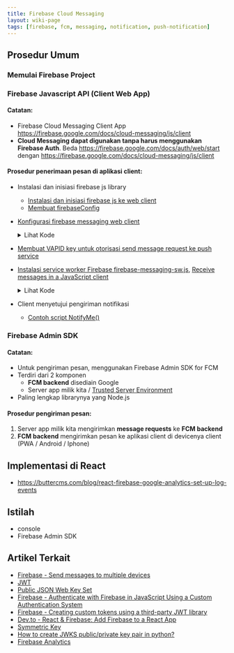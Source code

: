 ```yaml
---
title: Firebase Cloud Messaging
layout: wiki-page
tags: [firebase, fcm, messaging, notification, push-notification]
---
```


## Prosedur Umum
### Memulai Firebase Project

### Firebase Javascript API (Client Web App)
#### Catatan:
- Firebase Cloud Messaging Client App https://firebase.google.com/docs/cloud-messaging/js/client
- **Cloud Messaging dapat digunakan tanpa harus menggunakan Firebase Auth**. Beda https://firebase.google.com/docs/auth/web/start dengan https://firebase.google.com/docs/cloud-messaging/js/client

#### Prosedur penerimaan pesan di aplikasi client:
  - Instalasi dan inisiasi firebase js library
    - [Instalasi dan inisiasi firebase js ke web client](https://firebase.google.com/docs/web/setup#add-sdk-and-initialize)
    - [Membuat firebaseConfig](https://firebase.google.com/docs/web/learn-more#config-object)
  - [Konfigurasi firebase messaging web client](https://firebase.google.com/docs/cloud-messaging/js/client)
    <details>
      <summary>Lihat Kode</summary>

      ```javascript
      import { initializeApp } from "firebase/app";
      import { getMessaging } from "firebase/messaging";

      // TODO: Replace the following with your app's Firebase project configuration
      // See: https://firebase.google.com/docs/web/learn-more#config-object
      const firebaseConfig = {
        // ...
      };

      // Initialize Firebase
      const app = initializeApp(firebaseConfig);


      // Initialize Firebase Cloud Messaging and get a reference to the service
      const messaging = getMessaging(app);
      ```

    </details>
  - [Membuat VAPID key untuk otorisasi send message request ke push service](https://firebase.google.com/docs/cloud-messaging/js/client#configure_web_credentials_with)
  - [Instalasi service worker Firebase firebase-messaging-sw.js](https://firebase.google.com/docs/cloud-messaging/js/send-multiple#handle_messages_when_your_web_app_is_in_the_foreground), [Receive messages in a JavaScript client](https://firebase.google.com/docs/cloud-messaging/js/receive)
    <details>
      <summary>Lihat Kode</summary>
  
      ```javascript
      import { initializeApp } from "firebase/app";
      import { getMessaging } from "firebase/messaging/sw";

      // Initialize the Firebase app in the service worker by passing in
      // your app's Firebase config object.
      // https://firebase.google.com/docs/web/setup#config-object
      const firebaseApp = initializeApp({
        apiKey: 'api-key',
        authDomain: 'project-id.firebaseapp.com',
        databaseURL: 'https://project-id.firebaseio.com',
        projectId: 'project-id',
        storageBucket: 'project-id.appspot.com',
        messagingSenderId: 'sender-id',
        appId: 'app-id',
        measurementId: 'G-measurement-id',
      });

      // Retrieve an instance of Firebase Messaging so that it can handle background
      // messages.
      const messaging = getMessaging(firebaseApp);
      ```
  
    </details>
  - Client menyetujui pengiriman notifikasi
    - [Contoh script NotifyMe()](https://developer.mozilla.org/en-US/docs/Web/API/Notification/requestPermission)

### Firebase Admin SDK
#### Catatan:
  - Untuk pengiriman pesan, menggunakan Firebase Admin SDK for FCM
  - Terdiri dari 2 komponen
    - **FCM backend** disediain Google
    - Server app milik kita / [Trusted Server Environment](https://firebase.google.com/docs/cloud-messaging/server#firebase-admin-sdk-for-fcm)
  - Paling lengkap librarynya yang Node.js

#### Prosedur pengiriman pesan:
  1. Server app milik kita mengirimkan **message requests** ke **FCM backend**
  2. **FCM backend** mengirimkan pesan ke aplikasi client di devicenya client (PWA / Android / Iphone)

## Implementasi di React
- https://buttercms.com/blog/react-firebase-google-analytics-set-up-log-events

## Istilah
- console
- Firebase Admin SDK

## Artikel Terkait
- [Firebase - Send messages to multiple devices](https://firebase.google.com/docs/cloud-messaging/js/send-multiple)
- [JWT](/wiki/wiki/jwt/jwt/)
- [Public JSON Web Key Set](https://docs.cidaas.com/standard-endpoints/server-jwk-set.html)
- [Firebase - Authenticate with Firebase in JavaScript Using a Custom Authentication System](https://firebase.google.com/docs/auth/web/custom-auth)
- [Firebase - Creating custom tokens using a third-party JWT library](https://cloud.google.com/identity-platform/docs/admin/create-custom-tokens#creating_custom_tokens_using_a_third-party_jwt_library)
- [Dev.to - React & Firebase: Add Firebase to a React App](https://dev.to/farazamiruddin/react-firebase-add-firebase-to-a-react-app-4nc9)
- [Symmetric Key](https://github.com/Spomky-Labs/jose/blob/master/doc/object/jwk.md#symmetric-key-oct)
- [How to create JWKS public/private key pair in python?](https://stackoverflow.com/questions/67589495/how-to-create-jwks-public-private-key-pair-in-python)
- [Firebase Analytics](https://firebase.google.com/docs/reference/js/analytics)
